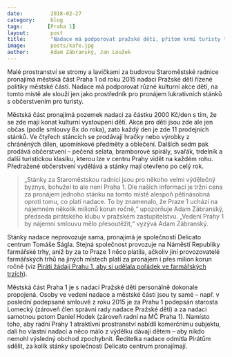 ```yaml
---
date:         2018-02-27
category:     blog
tags:        [Praha 1]
layout:       post
title:        "Nadace má podporovat pražské děti, přitom krmí turisty trdelníkem. Kauza stánků na Staroměstském náměstí" 
image:        posts/kafe.jpg
author:       Adam Zábranský, Jan Loužek
---
```


Malé prostranství se stromy a lavičkami za budovou Staroměstské radnice pronajímá městská část Praha 1 od roku 2015 nadaci Pražské děti řízené politiky městské části. Nadace má podporovat různé kulturní akce dětí, na tomto místě ale slouží jen jako prostředník pro pronájem lukrativních stánků s občerstvením pro turisty.

Městská část pronajímá pozemek nadaci za částku 2000 Kč/den s tím, že se zde mají konat kulturní vystoupení dětí. Akce pro děti jsou zde ale jen občas (podle smlouvy 8x do roka), zato každý den je zde 11 prodejních stánků. Ve čtyřech stáncích se prodávají hračky nebo výrobky z chráněných dílen, upomínkové předměty a oblečení. Dalších sedm pak prodává občerstvení – pečená selata, bramborové spirály, svařák, trdelník a další turistickou klasiku, kterou lze v centru Prahy vidět na každém rohu. Předražené občerstvení vydělává a stánky mají otevřeno po celý rok. 

> „Stánky za Staroměstskou radnicí jsou pro někoho velmi výdělečný byznys, bohužel to ale není Praha 1. Dle našich informací je tržní cena za pronájem jednoho stánku na tomto místě alespoň pětinásobná oproti tomu, co platí nadace. To by znamenalo, že Praze 1 uchází na nájemném několik milionů korun ročně,“ upozorňuje Adam Zábranský, předseda pirátského klubu v pražském zastupitelstvu. „Vedení Prahy 1 by nájemní smlouvu mělo přesoutěžit,“ vyzývá Adam Zábranský.

Stánky nadace neprovozuje sama, pronajímá je společnosti Delicato centrum Tomáše Ságla. Stejná společnost provozuje na Náměstí Republiky farmářské trhy, aniž by za to Praze 1 něco platila, ačkoliv jiní provozovatelé farmářských trhů na jiných místech platí za pronájem i přes milion korun ročně (viz [Piráti žádají Prahu 1, aby si udělala pořádek ve farmářských trzích](https://praha.pirati.cz/farmarske-trhy.html)).

Městská část Praha 1 je s nadací Pražské děti personálně dokonale propojená. Osoby ve vedení nadace a městské části jsou ty samé – např. v poslední podepsané smlouvě z roku 2015 je za Prahu 1 podepsán starosta Lomecký (zároveň člen správní rady nadace Pražské děti) a za nadaci samotnou potom Daniel Hodek (zároveň radní na MČ Praha 1). Namísto toho, aby radní Prahy 1 atraktivní prostranství nabídli komerčnímu subjektu, dali ho vlastní nadaci a něco málo z výdělku dávají dětem – aby nikdo nemohl výsledný obchod zpochybnit. Ředitelka nadace odmítla Pirátům sdělit, za kolik stánky společnosti Delicato centrum pronajímají.
